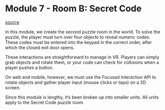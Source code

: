 # Module 7 - Room B: Secret Code

[source](https://developers.meta.com/horizon-worlds/learn/documentation/tutorial-worlds/developing-for-web-and-mobile-players-tutorial/module-7-room-b-secret-code)

In this module, we create the second puzzle room in the world. To solve the puzzle, the player must turn over four objects to reveal numeric codes. These codes must be entered into the keypad in the correct order, after which the closed exit door opens.

These interactions are straightforward to manage in VR. Players can simply grab objects and rotate them, or your code can check for collisions when a player pushes a button.

On web and mobile, however, we must use the Focused Interaction API to rotate objects and gather player input (mouse clicks or taps) on a 2D screen.

Since this module is lengthy, it’s been broken up into smaller units. All units apply to the Secret Code puzzle room.

 

 

 

 

 

 

 

 

 

 

 

 

 

 

 

 

 

 

 

 

 

 

 

 

 

 

 

 

 

 

 

 

 

 

 

 

 

 

 

 

 

 

 

 

 